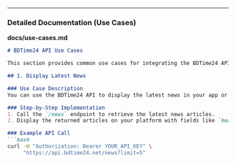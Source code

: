 
---

### Detailed Documentation (Use Cases)

**docs/use-cases.md**

```markdown
# BDTime24 API Use Cases

This section provides common use cases for integrating the BDTime24 API into your applications.

## 1. Display Latest News

### Use Case Description
You can use the BDTime24 API to display the latest news in your app or website.

### Step-by-Step Implementation
1. Call the `/news` endpoint to retrieve the latest news articles.
2. Display the returned articles on your platform with fields like `headline`, `description`, and `publishedAt`.

### Example API Call
```bash
curl -H "Authorization: Bearer YOUR_API_KEY" \
     "https://api.bdtime24.net/news?limit=5"
